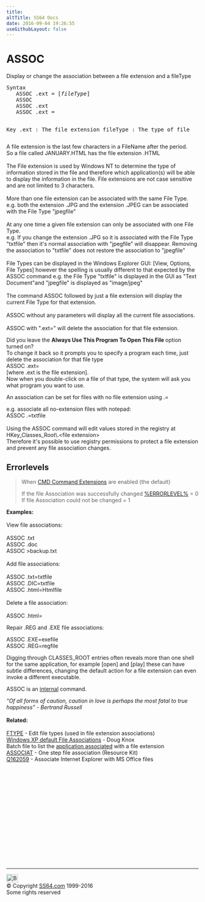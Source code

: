 ```yaml
---
title:
altTitle: SS64 Docs
date: 2016-09-04 19:26:55
useGithubLayout: false
---
```

<!-- #BeginLibraryItem "/Library/head_nt.lbi" --><!-- #EndLibraryItem --><h1>ASSOC</h1>  
<p>Display or change the association between a file extension and a fileType</p>
<pre>Syntax
   ASSOC .ext = [<i>fileType</i>]
   ASSOC
   ASSOC .ext
   ASSOC .ext =

Key
    .ext      : The file extension
    fileType  : The type of file </pre>
<p>A file extension is the last few characters in a FileName after the period. <br>
So a file called JANUARY.HTML has the file extension .HTML<br>
<br>
The File extension is used by Windows NT to determine the type of information stored in the file and therefore which application(s) will be able to display 
the information in the file. File extensions are not case sensitive and are not limited to 3 characters.<br><br>
More than one file extension can be associated with the same File Type.<br>
e.g. both the extension .JPG and the extension .JPEG can be associated with the File Type "jpegfile"<br>
<br>
At any one time a given file extension can only be associated with one File Type.<br>
e.g. If you change the extension .JPG so it is associated with the File Type "txtfile" then it's normal association with "jpegfile" will 
disappear. Removing the association to "txtfile" does not restore the association to "jpegfile"<br>
<br>
File Types can be displayed in the Windows Explorer GUI: [View, Options, File Types] however the spelling is usually different to that expected by the ASSOC 
command e.g. the File Type "txtfile" is displayed in the GUI as "Text Document"and "jpegfile" is displayed as "image/jpeg"<br>
<br>
The command ASSOC followed by just a file extension will display the current File Type for that extension. <br>
<br>
ASSOC without any parameters will display all the current file associations.<br>
<br>
ASSOC with ".ext=" will delete the association for that file extension.</p>
<p>Did you leave the <b>Always Use This Program To Open This File </b>option turned on? <br>
To change it back so it prompts you to specify a program each time, just delete the association for that file type<br>
<span class="code">ASSOC .ext=</span><br>
[where .ext is the file extension].<br>
Now when you double-click on a file of that type, the system will ask you what program you want to use. </p>
<p>An association can be set for files with no file extension using<span class="code"> .=</span></p>
<p>e.g. associate all no-extension files with notepad:<br>
<span class="code"> ASSOC .=txtfile</span><br>
<br>
Using the ASSOC command will edit values stored in the registry at HKey_Classes_Root\.&lt;file extension&gt; <br>
Therefore it's possible to use registry permissions to protect a file extension and prevent any file association changes.</p>
<h2>Errorlevels</h2>
<blockquote>
<p> When <a href="cmd.html">CMD Command Extensions</a> are enabled (the default)</p>
<p>If the file  Association was successfully changed <a href="errorlevel.html">%ERRORLEVEL%</a> = 0<br>
If file Association could not be changed = 1</p>
</blockquote>
<p><b>Examples:</b><br>
<br>
View file associations:<br>
<br>
<span class="code">ASSOC .txt<br>
ASSOC .doc<br>
ASSOC &gt;backup.txt</span><br>
<br>
Add file associations:<br>
<br>
<span class="code">ASSOC .txt=txtfile<br>
ASSOC .DIC=txtfile<br>
ASSOC .html=Htmlfile</span><br>
<br>
Delete a file association: <br>
<br>
<span class="code">ASSOC .html=</span></p>
<p>Repair .REG and .EXE file associations:</p>
<p class="code">ASSOC .EXE=exefile<br>
ASSOC .REG=regfile</p>
<p>Digging through CLASSES_ROOT entries often reveals more than one shell for the same application, for example <span class="code">[open]</span> and <span class="code">[play]</span> these can have subtle differences, changing the default action for a file extension can even invoke a different executable.</p>
<p>ASSOC is an <a href="syntax-internal.html">internal</a> command.</p>
<p><i class="quote">“Of all forms of caution, caution in love is perhaps the most fatal to true happiness” - Bertrand Russell </i> <br>
<br>
<b>Related:</b><br>
<br>
<a href="ftype.html">FTYPE</a> - Edit file types (used in file extension associations)<br>
<a href="http://www.dougknox.com/xp/file_assoc.htm">Windows XP default File Associations</a> -
Doug Knox<br>
Batch file to list the <a href="fassoc.txt">application associated</a> with a file extension<br>
<a href="associate.html">ASSOCIAT</a> - One step file association (Resource Kit)<br>
<a href="https://support.microsoft.com/kb/162059">Q162059</a> - Associate Internet Explorer with MS Office files</p><!-- #BeginLibraryItem "/Library/foot_nt.lbi" --><p>
<!-- windows300 -->
<ins class="adsbygoogle" style="display:inline-block;width:300px;height:250px" data-ad-client="ca-pub-6140977852749469" data-ad-slot="7649547908"></ins>
<script>
(adsbygoogle = window.adsbygoogle || []).push({});
</script></p>
<hr>
<div id="bl" class="footer"><a href="assoc.html#"><img src="../images/top.png" width="30" height="22" alt="Back to the Top"></a></div>
<div id="br" class="footer, tagline">© Copyright <a href="../index.html">SS64.com</a> 1999-2016<br>
Some rights reserved</div><!-- #EndLibraryItem -->

